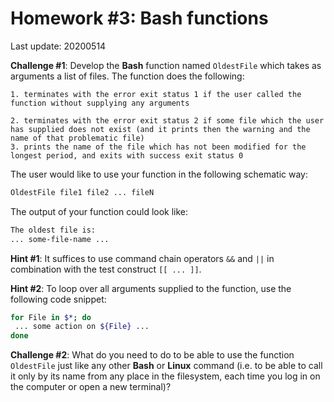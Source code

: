 # Homework #3: **Bash** functions

Last update: 20200514

**Challenge #1**: Develop the **Bash** function named ```OldestFile``` which takes as arguments a list of files. The function does the following:   

	1. terminates with the error exit status 1 if the user called the function without supplying any arguments   

 	2. terminates with the error exit status 2 if some file which the user has supplied does not exist (and it prints then the warning and the name of that problematic file)    
 	3. prints the name of the file which has not been modified for the longest period, and exits with success exit status 0  

The user would like to use your function in the following schematic way:

```bash
OldestFile file1 file2 ... fileN
```
The output of your function could look like:
```bash
The oldest file is:
... some-file-name ...
```
**Hint #1**: It suffices to use command chain operators ```&&``` and ```||``` in combination with the test construct ```[[ ... ]]```.  

**Hint #2**: To loop over all arguments supplied to the function, use the following code snippet:

```bash
for File in $*; do
 ... some action on ${File} ...
done
```

**Challenge #2**: What do you need to do to be able to use the function ```OldestFile``` just like any other **Bash** or **Linux** command (i.e. to be able to call it only by its name from any place in the filesystem, each time you log in on the computer or open a new terminal)?

 